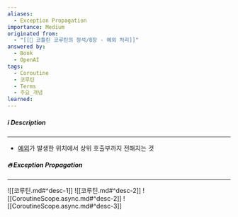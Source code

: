 ```yaml
---
aliases:
  - Exception Propagation
importance: Medium
originated from:
  - "[[📘 코틀린 코루틴의 정석/8장 - 예외 처리]]"
answered by:
  - Book
  - OpenAI
tags:
  - Coroutine
  - 코루틴
  - Terms
  - 주요_개념
learned:
---
```

##### ℹ️ Description
---
- [예외](예외.md)가 발생한 위치에서 상위 호출부까지 전해지는 것

##### 🔥 Exception Propagation
---
![[코루틴.md#^desc-1]]
![[코루틴.md#^desc-2]]
![[CoroutineScope.async.md#^desc-2]]
![[CoroutineScope.async.md#^desc-3]]
